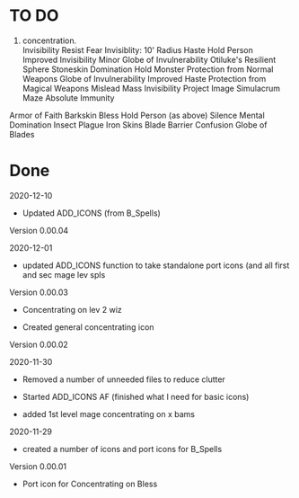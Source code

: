 # TO DO
1) concentration.  
Invisibility 
Resist Fear 
Invisiblity: 10' Radius 
Haste 
Hold Person  
Improved Invisibility
Minor Globe of Invulnerability
Otiluke's Resilient Sphere 
Stoneskin 
Domination 
Hold Monster 
Protection from Normal Weapons 
Globe of Invulnerability
Improved Haste
Protection from Magical Weapons
Mislead 
Mass Invisibility
Project Image 
Simulacrum 
Maze
Absolute Immunity 

Armor of Faith
Barkskin
Bless
Hold Person (as above)
Silence 
Mental Domination 
Insect Plague 
Iron Skins 
Blade Barrier 
Confusion
Globe of Blades

# Done

2020-12-10

- Updated ADD_ICONS (from B_Spells)

Version 0.00.04

2020-12-01

- updated ADD_ICONS function to take standalone port icons (and all first and sec mage lev spls

Version 0.00.03


- Concentrating on lev 2 wiz

- Created general concentrating icon

Version 0.00.02

2020-11-30

- Removed a number of unneeded files to reduce clutter

- Started ADD_ICONS AF (finished what I need for basic icons)

- added 1st level mage concentrating on x bams

2020-11-29

- created a number of icons and port icons for B_Spells


Version 0.00.01


- Port icon for Concentrating on Bless
